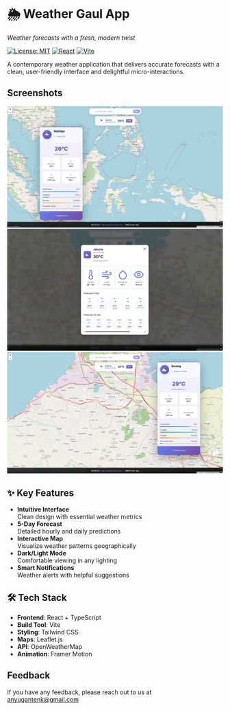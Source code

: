 # 🌦️ Weather Gaul App

*Weather forecasts with a fresh, modern twist*

[![License: MIT](https://img.shields.io/badge/License-MIT-yellow.svg)](https://opensource.org/licenses/MIT)
[![React](https://img.shields.io/badge/React-18.2-blue)](https://reactjs.org/)
[![Vite](https://img.shields.io/badge/Vite-4.0-orange)](https://vitejs.dev/)

A contemporary weather application that delivers accurate forecasts with a clean, user-friendly interface and delightful micro-interactions.


## Screenshots

![App Screenshot](screenshots/screenshot-1.png)
![App Screenshot](screenshots/screenshot-2.png)
![App Screenshot](screenshots/screenshot-3.png)



## ✨ Key Features


- **Intuitive Interface**  
  Clean design with essential weather metrics
- **5-Day Forecast**  
  Detailed hourly and daily predictions
- **Interactive Map**  
  Visualize weather patterns geographically
- **Dark/Light Mode**  
  Comfortable viewing in any lighting
- **Smart Notifications**  
  Weather alerts with helpful suggestions

## 🛠️ Tech Stack

- **Frontend**: React + TypeScript
- **Build Tool**: Vite
- **Styling**: Tailwind CSS
- **Maps**: Leaflet.js
- **API**: OpenWeatherMap
- **Animation**: Framer Motion

## Feedback

If you have any feedback, please reach out to us at anyugantenk@gmail.com

